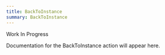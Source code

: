 ```yaml
---
title: BackToInstance
summary: BackToInstance
---
```


Work In Progress

Documentation for the BackToInstance action will appear here.